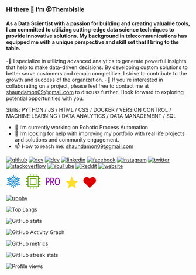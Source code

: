 ### Hi there 👋 I’m @Thembisile
#### As a Data Scientist with a passion for building and creating valuable tools, I am committed to utilizing cutting-edge data science techniques to provide innovative solutions. My background in telecommunications has equipped me with a unique perspective and skill set that I bring to the table.

-🏦 I specialize in utilizing advanced analytics to generate powerful insights that help to make data-driven decisions. By developing custom solutions to better serve customers and remain competitive, I strive to contribute to the growth and success of the organization.
-🚀 If you're interested in collaborating on a project, please feel free to contact me at shaundamon09@gmail.com to discuss further. I look forward to exploring potential opportunities with you.


<!-- <div id="badges">
  <a href="your-linkedin-URL">
    <img src="https://img.shields.io/badge/LinkedIn-blue?style=for-the-badge&logo=linkedin&logoColor=white" alt="LinkedIn Badge"/>
  </a>
  <a href="your-youtube-URL">
    <img src="https://img.shields.io/badge/YouTube-red?style=for-the-badge&logo=youtube&logoColor=white" alt="Youtube Badge"/>
  </a>
  <a href="your-twitter-URL">
    <img src="https://img.shields.io/badge/Twitter-blue?style=for-the-badge&logo=twitter&logoColor=white" alt="Twitter Badge"/>
  </a>
</div> -->

Skills: PYTHON / JS / HTML / CSS / DOCKER / VERSION CONTROL / MACHINE LEARNING / DATA ANALYTICS / DATA MANAGEMENT / SQL 

- 🚦 I’m currently working on Robotic Process Automation
- 🤔 I’m looking for help with improving my portfolio with real life projects and solutions and community engagement. 
- 📫 How to reach me: shaundamon09@gmail.com 


[<img src='https://cdn.jsdelivr.net/npm/simple-icons@3.0.1/icons/github.svg' alt='github' height='40'>](https://github.com/Thembisile)  [<img src='https://cdn.jsdelivr.net/npm/simple-icons@3.0.1/icons/dev-dot-to.svg' alt='dev' height='40'>](https://dev.to/https://dev.to/thembisile)  [<img src='https://cdn.jsdelivr.net/npm/simple-icons@3.0.1/icons/hashnode.svg' alt='dev' height='40'>](https://hashnode.com/@damonts)  [<img src='https://cdn.jsdelivr.net/npm/simple-icons@3.0.1/icons/linkedin.svg' alt='linkedin' height='40'>](https://www.linkedin.com/in/https://www.linkedin.com/in/thembisile-d-98b7b3109//)  [<img src='https://cdn.jsdelivr.net/npm/simple-icons@3.0.1/icons/facebook.svg' alt='facebook' height='40'>](https://www.facebook.com/https://www.facebook.com/seandamon6)  [<img src='https://cdn.jsdelivr.net/npm/simple-icons@3.0.1/icons/instagram.svg' alt='instagram' height='40'>](https://www.instagram.com/https://www.instagram.com/damon_shaun//)  [<img src='https://cdn.jsdelivr.net/npm/simple-icons@3.0.1/icons/twitter.svg' alt='twitter' height='40'>](https://twitter.com/https://twitter.com/sean_greg11)  [<img src='https://cdn.jsdelivr.net/npm/simple-icons@3.0.1/icons/stackoverflow.svg' alt='stackoverflow' height='40'>](https://stackoverflow.com/users/https://stackoverflow.com/users/13959067/shaun-damon)  [<img src='https://cdn.jsdelivr.net/npm/simple-icons@3.0.1/icons/youtube.svg' alt='YouTube' height='40'>](https://www.youtube.com/channel/https://www.youtube.com/channel/UCZ--GkhJNKm1As_-X4tPXkw)  [<img src='https://cdn.jsdelivr.net/npm/simple-icons@3.0.1/icons/reddit.svg' alt='Reddit' height='40'>](https://www.reddit.com/user/https://www.reddit.com/user/Double_Economist_462)  [<img src='https://cdn.jsdelivr.net/npm/simple-icons@3.0.1/icons/icloud.svg' alt='website' height='40'>](shaun.azurewebsites.net)  

<a href='https://archiveprogram.github.com/'><img src='https://raw.githubusercontent.com/acervenky/animated-github-badges/master/assets/acbadge.gif' width='40' height='40'></a> <a href='https://docs.github.com/en/developers'><img src='https://raw.githubusercontent.com/acervenky/animated-github-badges/master/assets/devbadge.gif' width='40' height='40'></a> <a href='https://github.com/pricing'><img src='https://raw.githubusercontent.com/acervenky/animated-github-badges/master/assets/pro.gif' width='40' height='40'></a> <a href='https://stars.github.com/'><img src='https://raw.githubusercontent.com/acervenky/animated-github-badges/master/assets/starbadge.gif' width='35' height='35'></a> <a href='https://docs.github.com/en/github/supporting-the-open-source-community-with-github-sponsors'><img src='https://raw.githubusercontent.com/acervenky/animated-github-badges/master/assets/sponsorbadge.gif' width='35' height='35'></a> 

[![trophy](https://github-profile-trophy.vercel.app/?username=Thembisile)](https://github.com/ryo-ma/github-profile-trophy)

[![Top Langs](https://github-readme-stats.vercel.app/api/top-langs/?username=Thembisile)](https://github.com/anuraghazra/github-readme-stats)

![GitHub stats](https://github-readme-stats.vercel.app/api?username=Thembisile&show_icons=true&count_private=true)  

![GitHub Activity Graph](https://activity-graph.herokuapp.com/graph?username=Thembisile)  

![GitHub metrics](https://metrics.lecoq.io/Thembisile)  

![GitHub streak stats](https://streak-stats.demolab.com/?user=Thembisile)  

![Profile views](https://gpvc.arturio.dev/Thembisile)  
